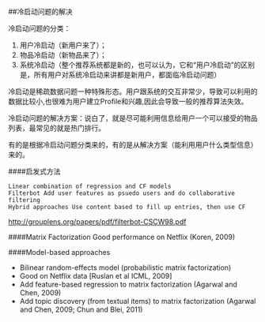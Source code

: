 ##冷启动问题的解决

冷启动问题的分类：

1. 用户冷启动（新用户来了）；
2. 物品冷启动（新物品来了）；
3. 系统冷启动（整个推荐系统都是新的，也可以认为，它和“用户冷启动”的区别是，所有用户对系统冷启动来讲都是新用户，都面临冷启动问题）

冷启动是稀疏数据问题一种特殊形态。用户跟系统的交互非常少，导致可以利用的数据比较小,也很难为用户建立Profile和兴趣,因此会导致一般的推荐算法失效。

冷启动问题的解决方案：说白了，就是尽可能利用信息给用户一个可以接受的物品列表，最常见的就是热门排行。

有的是根据冷启动问题分类来的，有的是从解决方案（能利用用户什么类型信息）来的。

####启发式方法

    Linear combination of regression and CF models
    Filterbot Add user features as psuedo users and do collaborative filtering
    Hybrid approaches Use content based to fill up entries, then use CF

http://grouplens.org/papers/pdf/filterbot-CSCW98.pdf

####Matrix Factorization
Good performance on Netflix (Koren, 2009)

####Model-based approaches

- Bilinear random-effects model (probabilistic matrix factorization)
- Good on Netflix data [Ruslan et al ICML, 2009]
- Add feature-based regression to matrix factorization 
  (Agarwal and Chen, 2009)
- Add topic discovery (from textual items) to matrix factorization 
  (Agarwal and Chen, 2009; Chun and Blei, 2011)

